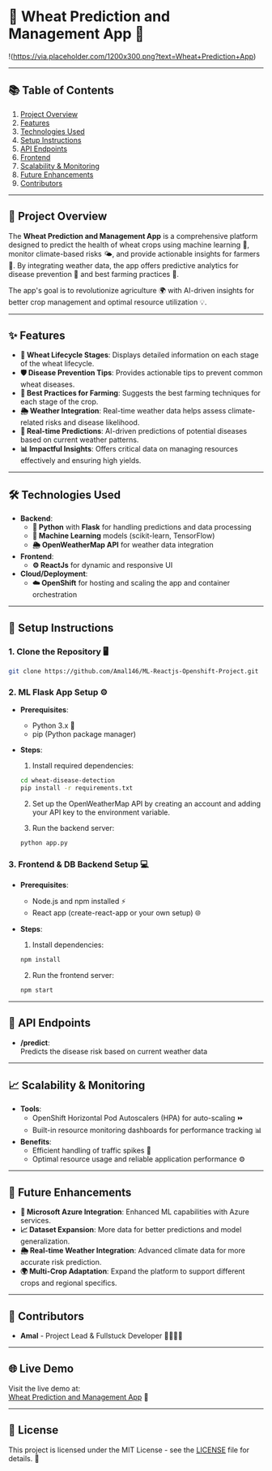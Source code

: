 
# **🌾 Wheat Prediction and Management App** 🌾

!(https://via.placeholder.com/1200x300.png?text=Wheat+Prediction+App)

---

## **📚 Table of Contents**

1. [Project Overview](#project-overview)
2. [Features](#features)
3. [Technologies Used](#technologies-used)
4. [Setup Instructions](#setup-instructions)
5. [API Endpoints](#api-endpoints)
6. [Frontend](#frontend)
7. [Scalability & Monitoring](#scalability--monitoring)
8. [Future Enhancements](#future-enhancements)
9. [Contributors](#contributors)

---

## **🌱 Project Overview**

The **Wheat Prediction and Management App** is a comprehensive platform designed to predict the health of wheat crops using machine learning 🤖, monitor climate-based risks 🌤️, and provide actionable insights for farmers 🌾. By integrating weather data, the app offers predictive analytics for disease prevention 🦠 and best farming practices 🌾. 

The app's goal is to revolutionize agriculture 🌍 with AI-driven insights for better crop management and optimal resource utilization 💡.

---

## **✨ Features**

- **🌾 Wheat Lifecycle Stages**: Displays detailed information on each stage of the wheat lifecycle.
- **🛡️ Disease Prevention Tips**: Provides actionable tips to prevent common wheat diseases.
- **🌱 Best Practices for Farming**: Suggests the best farming techniques for each stage of the crop.
- **🌦️ Weather Integration**: Real-time weather data helps assess climate-related risks and disease likelihood.
- **🔮 Real-time Predictions**: AI-driven predictions of potential diseases based on current weather patterns.
- **📊 Impactful Insights**: Offers critical data on managing resources effectively and ensuring high yields.

---

## **🛠️ Technologies Used**

- **Backend**: 
  - **🐍 Python** with **Flask** for handling predictions and data processing
  - **🤖 Machine Learning** models (scikit-learn, TensorFlow)
  - **🌦️ OpenWeatherMap API** for weather data integration
- **Frontend**: 
  - **⚙️ ReactJs** for dynamic and responsive UI
- **Cloud/Deployment**:
  - **☁️ OpenShift** for hosting and scaling the app and container orchestration
---

## **📝 Setup Instructions**

### 1. **Clone the Repository** 🖥️

```bash
git clone https://github.com/Amal146/ML-Reactjs-Openshift-Project.git
```

### 2. **ML Flask App Setup** ⚙️

- **Prerequisites**: 
  - Python 3.x 🐍
  - pip (Python package manager)

- **Steps**:
  1. Install required dependencies:
  
  ```bash
  cd wheat-disease-detection
  pip install -r requirements.txt
  ```

  2. Set up the OpenWeatherMap API by creating an account and adding your API key to the environment variable.

  3. Run the backend server:
  
  ```bash
  python app.py
  ```

### 3. **Frontend & DB Backend Setup** 💻

- **Prerequisites**: 
  - Node.js and npm installed ⚡
  - React app (create-react-app or your own setup) 🌐

- **Steps**:
  1. Install dependencies:
  
  ```bash
  npm install

  ```
  2. Run the frontend server:

  ```bash
  npm start

---

## **📡 API Endpoints**

- **/predict**:  
  Predicts the disease risk based on current weather data

---

## **📈 Scalability & Monitoring**

- **Tools**: 
  - OpenShift Horizontal Pod Autoscalers (HPA) for auto-scaling ⏩  
  - Built-in resource monitoring dashboards for performance tracking 📊  
- **Benefits**:  
  - Efficient handling of traffic spikes 🚀  
  - Optimal resource usage and reliable application performance ⚙️  

---

## **🚀 Future Enhancements**

- **🔮 Microsoft Azure Integration**: Enhanced ML capabilities with Azure services.
- **📈 Dataset Expansion**: More data for better predictions and model generalization.
- **🌦️ Real-time Weather Integration**: Advanced climate data for more accurate risk prediction.
- **🌍 Multi-Crop Adaptation**: Expand the platform to support different crops and regional specifics.

---

## **🙌 Contributors**

- **Amal** - Project Lead & Fullstuck Developer 👨‍💻🎨🔧

---

## **🌐 Live Demo**

Visit the live demo at:  
[Wheat Prediction and Management App](http://front-maythistime.apps.eu46r.prod.ole.redhat.com/) 🌟

---

## **📜 License**

This project is licensed under the MIT License - see the [LICENSE](LICENSE) file for details. 📑

